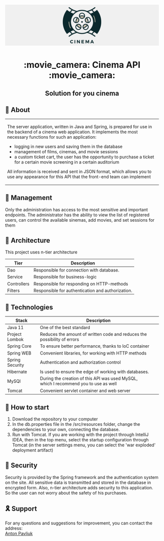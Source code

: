 <h1 align="center">
    <img alt="cinema_logo" src="/.github/cinema_logo.webp">
</h1>

 <h1 align="center"> :movie_camera: Cinema API :movie_camera: </h1>
<h2 align="center">Solution for you cinema</h2>

## 	:mag_right: About

<table>
<tr>
<td>

The server application, written in Java and Spring, 
is prepared for use in the backend of a cinema web application. 
It implements the most necessary functions for such an application:
- logging in new users and saving them in the database
- management of films, cinemas, and movie sessions
- a custom ticket cart, the user has the opportunity to purchase a ticket for a certain movie screening in a certain auditorium

All information is received and sent in JSON format, 
which allows you to use any appearance for this API that the front-end team can implement

</td>
</tr>
</table>


## :memo: Management

Only the administration has access to the most sensitive and important endpoints.
The administrator has the ability to view the list of registered users, 
can control the available sinemas, add movies, and set sessions for them

## :link: Architecture

This project uses n-tier architecture

| Tier        | Description                                        |
|-------------|----------------------------------------------------|
| Dao         | Responsible for connection with database.          |
| Service     | Responsible for business-logic                     |
| Controllers | Responsible for responding on HTTP-methods         |
| Filters     | Responsible for authentication and authorization.  |

## :abacus: Technologies

| Stack           | Description                                                                               |
|-----------------|-------------------------------------------------------------------------------------------|
| Java 11         | One of the best standard                                                                  |
| Project Lombok  | Reduces the amount of written code and reduces the possibility of errors                  |
| Spring Core     | To ensure better performance, thanks to IoC container                                     |
| Spring WEB      | Convenient libraries, for working with HTTP methods                                       |
| Spring Security | Authentication and authorization control                                                  |
| Hibernate       | Is used to ensure the edge of working with databases.                                     |
| MySQl           | During the creation of this API was used MySQL,<br/> which I recommend you to use as well |
| Tomcat          | Convenient servlet container and web server                                               |

## :rocket: How to start

1. Download the repository to your computer
2. In the db.properties file in the /src/resources folder,
change the dependencies to your own, connecting the database.
3. Run with Tomcat. If you are working with the project through IntelliJ IDEA,
then in the top menu, select the startup configuration through Tomcat 
(in the server settings menu, you can select the 'war exploded' deployment artifact)









## :bust_in_silhouette:	Security

Security is provided by the Spring framework and the authentication system on the site.
All sensitive data is transmitted and stored in the database in encrypted form. 
Also, n-tier architecture adds security to this application. 
So the user can not worry about the safety of his purchases.


## :reminder_ribbon: Support

For any questions and suggestions for improvement, 
you can contact the address:<br>
<a href="mailto:anton.pavliuk20@gmail.com">Anton Pavliuk</a>  

